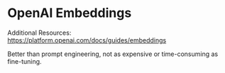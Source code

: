 # OpenAI Embeddings

Additional Resources: https://platform.openai.com/docs/guides/embeddings

Better than prompt engineering, not as expensive or time-consuming as fine-tuning.
